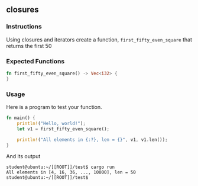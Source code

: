 ## closures

### Instructions

Using closures and iterators create a function, `first_fifty_even_square` that returns the first 50

### Expected Functions

```rust
fn first_fifty_even_square() -> Vec<i32> {
}
```

### Usage

Here is a program to test your function.

```rust
fn main() {
	println!("Hello, world!");
	let v1 = first_fifty_even_square();

	println!("All elements in {:?}, len = {}", v1, v1.len());
}
```

And its output

```console
student@ubuntu:~/[[ROOT]]/test$ cargo run
All elements in [4, 16, 36, ..., 10000], len = 50
student@ubuntu:~/[[ROOT]]/test$
```
